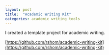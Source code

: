 ```yaml
---
layout: post
title:  "Academic Writing Kit"
categories: academic writing tools
---
```


I created a template project for academic writing. 

[https://github.com/rshom/academic-writing-kit](https://github.com/rshom/academic-writing-kit)
